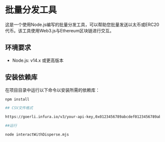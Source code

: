 # 批量分发工具

这是一个使用Node.js编写的批量分发工具，可以帮助您批量发送以太币或ERC20代币。该工具使用Web3.js与Ethereum区块链进行交互。

## 环境要求

- Node.js: v14.x 或更高版本

## 安装依赖库

在项目目录中运行以下命令以安装所需的依赖库：

```bash
npm install

## CSV文件格式

https://goerli.infura.io/v3/your-api-key,0x0123456789abcdef0123456789abcdef0123456789abcdef0123456789abcdef,0x0A2bb5FAe5F4F75D5b2A364bd7543C3764Da542c

##运行

node interactWithDisperse.mjs

